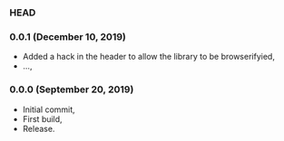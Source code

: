 ### HEAD

### 0.0.1 (December 10, 2019)

  * Added a hack in the header to allow the library to be browserifyied,
  * ...,


### 0.0.0 (September 20, 2019)

  * Initial commit,
  * First build,
  * Release.
